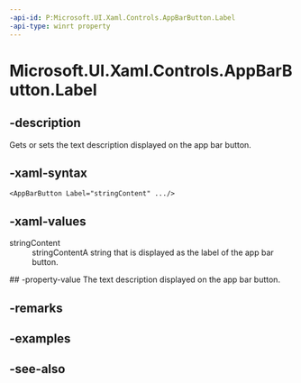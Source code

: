 ```yaml
---
-api-id: P:Microsoft.UI.Xaml.Controls.AppBarButton.Label
-api-type: winrt property
---
```


<!-- Property syntax
public string Label { get;  set; }
-->

# Microsoft.UI.Xaml.Controls.AppBarButton.Label

## -description
Gets or sets the text description displayed on the app bar button.

## -xaml-syntax
```xaml
<AppBarButton Label="stringContent" .../>
```


## -xaml-values
<dl><dt>stringContent</dt><dd>stringContentA string that is displayed as the label of the app bar button.</dd>
</dl>
## -property-value
The text description displayed on the app bar button.

## -remarks

## -examples

## -see-also
